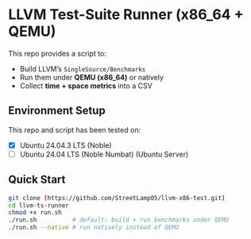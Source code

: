 # LLVM Test-Suite Runner (x86_64 + QEMU)
This repo provides a script to:
- Build LLVM’s `SingleSource/Benchmarks`
- Run them under **QEMU (x86_64)** or natively
- Collect **time + space metrics** into a CSV


## Environment Setup
This repo and script has been tested on:
- [x] Ubuntu 24.04.3 LTS (Noble)
- [ ] Ubuntu 24.04 LTS (Noble Numbat) (Ubuntu Server)

## Quick Start

```bash
git clone (https://github.com/StreetLamp05/llvm-x86-test.git)
cd llvm-ts-runner
chmod +x run.sh
./run.sh          # default: build + run benchmarks under QEMU
./run.sh --native # run natively instead of QEMU



